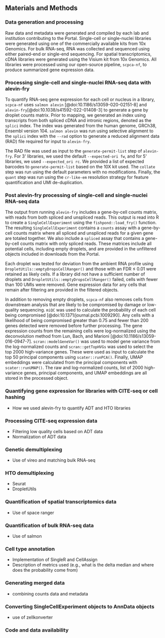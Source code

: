 ## Materials and Methods

### Data generation and processing

Raw data and metadata were generated and compiled by each lab and institution contributing to the Portal.
Single-cell or single-nuclei libraries were generated using one of the commercially available kits from 10x Genomics.
For bulk RNA-seq, RNA was collected and sequenced using either paired-end or single-end sequencing. 
For spatial transcriptomics, cDNA libraries were generated using the Visium kit from 10x Genomics.
All libraries were processed using our open-source pipeline, `scpca-nf`, to produce summarized gene expression data. 

### Processing single-cell and single-nuclei RNA-seq data with alevin-fry
  
To quantify RNA-seq gene expression for each cell or nucleus in a library, `scpca-nf` uses `salmon alevin` [@doi:10.1186/s13059-020-02151-8] and `alevin-fry`[@doi:10.1038/s41592-022-01408-3] to generate a gene by droplet counts matrix.
Prior to mapping, we generated an index using transcripts from both spliced cDNA and intronic regions, denoted as the `splici` index.
The index was generated from the human genome, GRCh38, Ensembl version 104. 
`salmon alevin` was run using selective alignment to the `splici` index with the `--rad` option to generate a reduced alignment data (RAD) file required for input to `alevin-fry`. 

The RAD file was used as input to the `generate-permit-list` step of `alevin-fry`. 
For 3' libraries, we used the default `--expected-ori fw`, and for 5' libraries, we used `--expected_ori rc`. 
We provided a list of expected barcodes to `generate-permit-list` based on the 10X kit used.
The `collate` step was run using the default parameters with no modifications.
Finally, the `quant` step was run using the `cr-like-em` resolution strategy for feature quantification and UMI de-duplication. 

### Post alevin-fry processing of single-cell and single-nuclei RNA-seq data

The output from running `alevin-fry` includes a gene-by-cell counts matrix, with reads from both spliced and unspliced reads.
This output is read into R to create a `SingleCellExperiment` using the `fishpond::load_fry()` function. 
The resulting `SingleCellExperiment` contains a `counts` assay with a gene-by-cell counts matrix where all spliced and unspliced reads for a given gene are totaled together. 
We also include a `spliced` assay that contains a gene-by-cell counts matrix with only spliced reads. 
These matrices include all potential cells, including empty droplets, and are provided in the unfiltered objects included in downloads from the Portal.

Each droplet was tested for deviation from the ambient RNA profile using `DropletUtils::emptyDropsCellRanger()` and those with an FDR ≤ 0.01 were retained as likely cells.
If a library did not have a sufficient number of droplets and `DropletUtils::emptyDropsCellRanger()` failed, cells with fewer than 100 UMIs were removed.
Gene expression data for any cells that remain after filtering are provided in the filtered objects. 

In addition to removing empty droplets, `scpca-nf` also removes cells from downstream analysis that are likely to be compromised by damage or low-quality sequencing. 
`miQC` was used to calculate the probability of each cell being compromised [@doi:10.1371/journal.pcbi.1009290]. 
Any cells with a likelihood of being compromised greater than 0.75 and fewer than 200 genes detected were removed before further processing. 
The gene expression counts from the remaining cells were log-normalized using the deconvolution method from Lun, Bach, and Marioni [@doi:10.1186/s13059-016-0947-7]. 
`scran::modelGeneVar()` was used to model gene variance from the log-normalized counts and `scran::getTopHVGs` was used to select the top 2000 high-variance genes. 
These were used as input to calculate the top 50 principal components using `scater::runPCA()`. 
Finally, UMAP embeddings were calculated from the principal components with `scater::runUMAP()`. 
The raw and log-normalized counts, list of 2000 high-variance genes, principal components, and UMAP embeddings are all stored in the processed object. 

### Quantifying gene expression for libraries with CITE-seq or cell hashing
  - How we used alevin-fry to quantify ADT and HTO libraries

### Processing CITE-seq expression data
  - Filtering low quality cells based on ADT data
  - Normalization of ADT data

### Genetic demultiplexing
  - Use of vireo and matching bulk RNA-seq

### HTO demultiplexing
  - Seurat
  - DropletUtils

### Quantification of spatial transcriptomics data
  - Use of space ranger

### Quantification of bulk RNA-seq data
  - Use of salmon

### Cell type annotation
  - Implementation of SingleR and CellAssign
  - Description of metrics used (e.g., what is the delta median and where does the probability come from)

### Generating merged data
  - combining counts data and metadata

### Converting SingleCellExperiment objects to AnnData objects
  - use of zellkonverter

### Code and data availability
